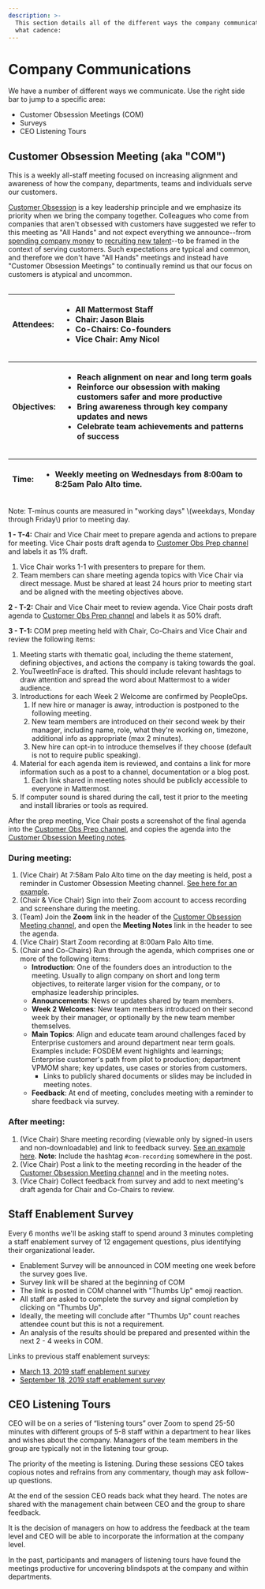 ```yaml
---
description: >-
  This section details all of the different ways the company communicates and at
  what cadence:
---
```


# Company Communications

We have a number of different ways we communicate. Use the right side bar to jump to a specific area:

* Customer Obsession Meetings \(COM\)
* Surveys
* CEO Listening Tours

## Customer Obsession Meeting \(aka "COM"\)

This is a weekly all-staff meeting focused on increasing alignment and awareness of how the company, departments, teams and individuals serve our customers.

[Customer Obsession](../../company/about-mattermost/#leadership-principles) is a key leadership principle and we emphasize its priority when we bring the company together. Colleagues who come from companies that aren't obsessed with customers have suggested we refer to this meeting as "All Hands" and not expect everything we announce--from [spending company money](../../company/how-to-guides-for-staff/how-to-spend-company-money/) to [recruiting new talent](../../contributors/join-us/staff-recruiting.md)--to be framed in the context of serving customers. Such expectations are typical and common, and therefore we don't have "All Hands" meetings and instead have "Customer Obsession Meetings" to continually remind us that our focus on customers is atypical and uncommon.

|  |  |
| :--- | :--- |


<table>
  <thead>
    <tr>
      <th style="text-align:left">Attendees:</th>
      <th style="text-align:left">
        <ul>
          <li>All Mattermost Staff</li>
          <li>Chair: Jason Blais</li>
          <li>Co-Chairs: Co-founders</li>
          <li>Vice Chair: Amy Nicol</li>
        </ul>
      </th>
    </tr>
  </thead>
  <tbody></tbody>
</table><table>
  <thead>
    <tr>
      <th style="text-align:left">Objectives:</th>
      <th style="text-align:left">
        <ul>
          <li>Reach alignment on near and long term goals</li>
          <li>Reinforce our obsession with making customers safer and more productive</li>
          <li>Bring awareness through key company updates and news</li>
          <li>Celebrate team achievements and patterns of success</li>
        </ul>
      </th>
    </tr>
  </thead>
  <tbody></tbody>
</table><table>
  <thead>
    <tr>
      <th style="text-align:left">Time:</th>
      <th style="text-align:left">
        <ul>
          <li>Weekly meeting on Wednesdays from 8:00am to 8:25am Palo Alto time.</li>
        </ul>
      </th>
    </tr>
  </thead>
  <tbody></tbody>
</table>Note: T-minus counts are measured in "working days" \(weekdays, Monday through Friday\) prior to meeting day.

**1 - T-4:** Chair and Vice Chair meet to prepare agenda and actions to prepare for meeting. Vice Chair posts draft agenda to [Customer Obs Prep channel](https://community-release.mattermost.com/private-core/channels/cust-obs-prep) and labels it as 1% draft.

1. Vice Chair works 1-1 with presenters to prepare for them.
2. Team members can share  meeting agenda topics with Vice Chair via direct message. Must be shared at least 24 hours prior to meeting start and be aligned with the meeting objectives above.

**2 - T-2:** Chair and Vice Chair meet to review agenda. Vice Chair posts draft agenda to [Customer Obs Prep channel](https://community-release.mattermost.com/private-core/channels/cust-obs-prep) and labels it as 50% draft.

**3 - T-1:** COM prep meeting held with Chair, Co-Chairs and Vice Chair and review the following items:

1. Meeting starts with thematic goal, including the theme statement, defining objectives, and actions the company is taking towards the goal.
2. YouTweetInFace is drafted. This should include relevant hashtags to draw attention and spread the word about Mattermost to a wider audience.
3. Introductions for each Week 2 Welcome are confirmed by PeopleOps.
   1. If new hire or manager is away, introduction is postponed to the following meeting.
   2. New team members are introduced on their second week by their manager, including name, role, what they're working on, timezone, additional info as appropriate \(max 2 minutes\).
   3. New hire can opt-in to introduce themselves if they choose \(default is not to require public speaking\).
4. Material for each agenda item is reviewed, and contains a link for more information such as a post to a channel, documentation or a blog post.
   1. Each link shared in meeting notes should be publicly accessible to everyone in Mattermost.
5. If computer sound is shared during the call, test it prior to the meeting and install  libraries or tools as required.

After the prep meeting, Vice Chair posts a screenshot of the final agenda into the [Customer Obs Prep channel](https://community.mattermost.com/private-core/channels/cust-obs-prep), and copies the agenda into the [Customer Obsession Meeting notes](https://docs.google.com/document/d/16F86k0I_ipjhHofm5pP6yA_dWTNvmA4ZBr_z53_087Q/edit).

### **During meeting:**

1. \(Vice Chair\) At 7:58am Palo Alto time on the day meeting is held, post a reminder in Customer Obsession Meeting channel. [See here for an example](https://community-release.mattermost.com/private-core/pl/et6haawrufdo9ysmgd7r56p7xe).
2. \(Chair & Vice Chair\) Sign into their Zoom account to access recording and screenshare during the meeting.
3. \(Team\) Join the **Zoom** link in the header of the [Customer Obsession Meeting channel](https://community.mattermost.com/private-core/channels/cust-obs-meeting), and open the **Meeting Notes** link in the header to see the agenda.
4. \(Vice Chair\) Start Zoom recording at 8:00am Palo Alto time.
5. \(Chair and Co-Chairs\) Run through the agenda, which comprises one or more of the following items:
   * **Introduction**: One of the founders does an introduction to the meeting. Usually to align company on short and long term objectives, to reiterate larger vision for the company, or to emphasize leadership principles.
   * **Announcements**: News or updates shared by team members.
   * **Week 2 Welcomes**: New team members introduced on their second week by their manager, or optionally by the new team member themselves.
   * **Main Topics**: Align and educate team around challenges faced by Enterprise customers and around department near term goals. Examples include: FOSDEM event highlights and learnings; Enterprise customer's path from pilot to production; department VPMOM share; key updates, use cases or stories from customers.
     * Links to publicly shared documents or slides may be included in meeting notes.
   * **Feedback**: At end of meeting, concludes meeting with a reminder to share feedback via survey.

### **After meeting:**

1. \(Vice Chair\) Share meeting recording \(viewable only by signed-in users and non-downloadable\) and link to feedback survey. [See an example here](https://community.mattermost.com/private-core/pl/nai7nsr61jnbzd67kg37853ybc). **Note**: Include the hashtag `#com-recording` somewhere in the post.
2. \(Vice Chair\) Post a link to the meeting recording in the header of the [Customer Obsession Meeting channel](https://community.mattermost.com/private-core/channels/cust-obs-meeting) and in the meeting notes.
3. \(Vice Chair\) Collect feedback from survey and add to next meeting's draft agenda for Chair and Co-Chairs to review.

## Staff Enablement Survey

Every 6 months we'll be asking staff to spend around 3 minutes completing a staff enablement survey of 12 engagement questions, plus identifying their organizational leader. ‌

* Enablement Survey will be announced in COM meeting one week before the survey goes live.
* Survey link will be shared at the beginning of COM 
* The link is posted in COM channel with "Thumbs Up" emoji reaction.
* All staff are asked to complete the survey and signal completion by clicking on "Thumbs Up".
* Ideally, the meeting will conclude after "Thumbs Up" count reaches attendee count but this is not a requirement. 
* An analysis of the results should be prepared and presented within the next 2 - 4 weeks in COM.

Links to previous staff enablement surveys:

* [March 13, 2019 staff enablement survey](https://docs.google.com/forms/d/1RwHyliyW6-Hh87K0L9srNB2qpDdgnu1_THcgg4lfgRs/edit#response=ACYDBNgZGE2_rGr-IPo126aHqHfDHQHdZWRjJ-vw-blT4iu6PV-FKUNf51bK7-vl9s3wll0)
* [September 18, 2019 staff enablement survey](https://docs.google.com/forms/d/15ezikBYd4HGbhP9RiZrmCyBGjMEo_G-V8DQAKKqa6wM/edit)

## CEO Listening Tours

CEO will be on a series of “listening tours” over Zoom to spend 25-50 minutes with different groups of 5-8 staff within a department to hear likes and wishes about the company. Managers of the team members in the group are typically not in the listening tour group.

The priority of the meeting is listening. During these sessions CEO takes copious notes and refrains from any commentary, though may ask follow-up questions.

At the end of the session CEO reads back what they heard. The notes are shared with the management chain between CEO and the group to share feedback.

It is the decision of managers on how to address the feedback at the team level and CEO will be able to incorporate the information at the company level.

In the past, participants and managers of listening tours have found the meetings productive for uncovering blindspots at the company and within departments.
